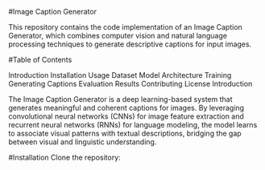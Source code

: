 #Image Caption Generator

This repository contains the code implementation of an Image Caption Generator, which combines computer vision and natural language processing techniques to generate descriptive captions for input images.

#Table of Contents

Introduction
Installation
Usage
Dataset
Model Architecture
Training
Generating Captions
Evaluation
Results
Contributing
License
Introduction

The Image Caption Generator is a deep learning-based system that generates meaningful and coherent captions for images. By leveraging convolutional neural networks (CNNs) for image feature extraction and recurrent neural networks (RNNs) for language modeling, the model learns to associate visual patterns with textual descriptions, bridging the gap between visual and linguistic understanding.

#Installation
Clone the repository:
